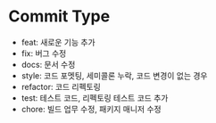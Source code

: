 # Commit Type
- feat: 새로운 기능 추가
- fix: 버그 수정
- docs: 문서 수정
- style: 코드 포멧팅, 세미콜론 누락, 코드 변경이 없는 경우
- refactor: 코드 리펙토링
- test: 테스트 코드, 리펙토링 테스트 코드 추가
- chore: 빌드 업무 수정, 패키지 매니저 수정